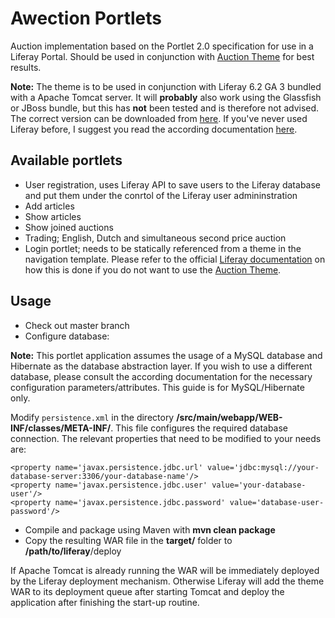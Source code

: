 # Awection Portlets
Auction implementation based on the Portlet 2.0 specification for use in a Liferay Portal. Should be used in conjunction with [Auction Theme](https://github.com/divid3byzero/awection-theme) for best results.

**Note:** 
The theme is to be used in conjunction with Liferay 6.2 GA 3 bundled with a Apache Tomcat server. 
It will **probably** also work using the Glassfish or JBoss bundle, but this has **not** been tested and is therefore not advised.
The correct version can be downloaded from [here](http://sourceforge.net/projects/lportal/files/?source=navbar). If you've never used Liferay before, I suggest you read the according documentation [here](http://www.liferay.com/documentation/liferay-portal/6.2/user-guide).

## Available portlets
- User registration, uses Liferay API to save users to the Liferay database and put them under the conrtol of the Liferay user admininstration
- Add articles
- Show articles
- Show joined auctions
- Trading; English, Dutch and simultaneous second price auction
- Login portlet; needs to be statically referenced from a theme in the navigation template. Please refer to the official [Liferay documentation](http://www.liferay.com/documentation/liferay-portal/6.2/user-guide) on how this is done if you do not want to use the [Auction Theme](https://github.com/divid3byzero/awection-theme).

## Usage
- Check out master branch
- Configure database:

**Note:** This portlet application assumes the usage of a MySQL database and Hibernate as the database abstraction layer.
If you wish to use a different database, please consult the according documentation for the necessary configuration parameters/attributes. This guide is for MySQL/Hibernate only.

Modify `persistence.xml` in the directory **/src/main/webapp/WEB-INF/classes/META-INF/**. This file configures the required database
connection. The relevant properties that need to be modified to your needs are:

```
<property name='javax.persistence.jdbc.url' value='jdbc:mysql://your-database-server:3306/your-database-name'/>
<property name='javax.persistence.jdbc.user' value='your-database-user'/>
<property name='javax.persistence.jdbc.password' value='database-user-password'/>
```
- Compile and package using Maven with **mvn clean package**
- Copy the resulting WAR file in the **target/** folder to **/path/to/liferay**/deploy

If Apache Tomcat is already running the WAR will be immediately deployed by the Liferay deployment mechanism. Otherwise Liferay
will add the theme WAR to its deployment queue after starting Tomcat and deploy the application after finishing the start-up routine.
